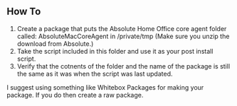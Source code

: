 ## How To
1. Create a package that puts the Absolute Home Office core agent folder called: AbsoluteMacCoreAgent in /private/tmp (Make sure you unzip the download from Absolute.)
2. Take the script included in this folder and use it as your post install script.
3. Verify that the cotnents of the folder and the name of the package is still the same as it was when the script was last updated.

I suggest using something like Whitebox Packages for making your package. If you do then create a raw package.
